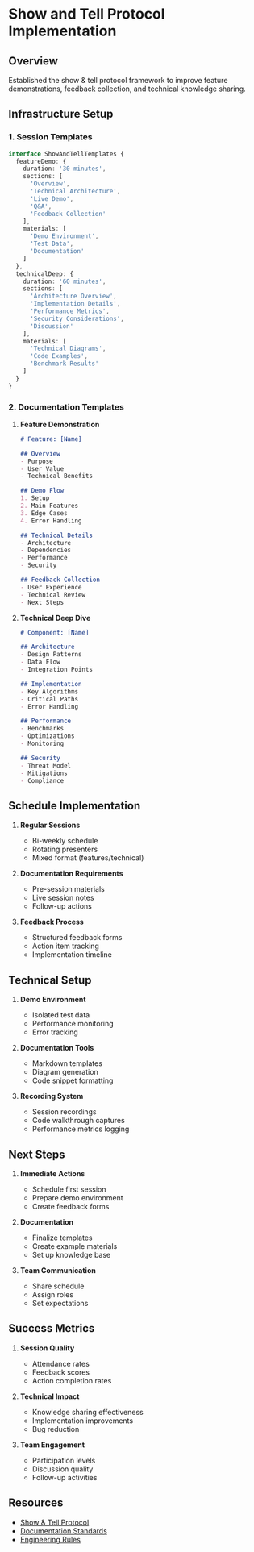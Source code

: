 # Show and Tell Protocol Implementation

## Overview
Established the show & tell protocol framework to improve feature demonstrations, feedback collection, and technical knowledge sharing.

## Infrastructure Setup

### 1. Session Templates
```typescript
interface ShowAndTellTemplates {
  featureDemo: {
    duration: '30 minutes',
    sections: [
      'Overview',
      'Technical Architecture',
      'Live Demo',
      'Q&A',
      'Feedback Collection'
    ],
    materials: [
      'Demo Environment',
      'Test Data',
      'Documentation'
    ]
  },
  technicalDeep: {
    duration: '60 minutes',
    sections: [
      'Architecture Overview',
      'Implementation Details',
      'Performance Metrics',
      'Security Considerations',
      'Discussion'
    ],
    materials: [
      'Technical Diagrams',
      'Code Examples',
      'Benchmark Results'
    ]
  }
}
```

### 2. Documentation Templates

1. **Feature Demonstration**
   ```markdown
   # Feature: [Name]
   
   ## Overview
   - Purpose
   - User Value
   - Technical Benefits
   
   ## Demo Flow
   1. Setup
   2. Main Features
   3. Edge Cases
   4. Error Handling
   
   ## Technical Details
   - Architecture
   - Dependencies
   - Performance
   - Security
   
   ## Feedback Collection
   - User Experience
   - Technical Review
   - Next Steps
   ```

2. **Technical Deep Dive**
   ```markdown
   # Component: [Name]
   
   ## Architecture
   - Design Patterns
   - Data Flow
   - Integration Points
   
   ## Implementation
   - Key Algorithms
   - Critical Paths
   - Error Handling
   
   ## Performance
   - Benchmarks
   - Optimizations
   - Monitoring
   
   ## Security
   - Threat Model
   - Mitigations
   - Compliance
   ```

## Schedule Implementation

1. **Regular Sessions**
   - Bi-weekly schedule
   - Rotating presenters
   - Mixed format (features/technical)

2. **Documentation Requirements**
   - Pre-session materials
   - Live session notes
   - Follow-up actions

3. **Feedback Process**
   - Structured feedback forms
   - Action item tracking
   - Implementation timeline

## Technical Setup

1. **Demo Environment**
   - Isolated test data
   - Performance monitoring
   - Error tracking

2. **Documentation Tools**
   - Markdown templates
   - Diagram generation
   - Code snippet formatting

3. **Recording System**
   - Session recordings
   - Code walkthrough captures
   - Performance metrics logging

## Next Steps

1. **Immediate Actions**
   - Schedule first session
   - Prepare demo environment
   - Create feedback forms

2. **Documentation**
   - Finalize templates
   - Create example materials
   - Set up knowledge base

3. **Team Communication**
   - Share schedule
   - Assign roles
   - Set expectations

## Success Metrics

1. **Session Quality**
   - Attendance rates
   - Feedback scores
   - Action completion rates

2. **Technical Impact**
   - Knowledge sharing effectiveness
   - Implementation improvements
   - Bug reduction

3. **Team Engagement**
   - Participation levels
   - Discussion quality
   - Follow-up activities

## Resources
- [Show & Tell Protocol](../SHOW_AND_TELL.md)
- [Documentation Standards](../DOCUMENTATION_STANDARDS.md)
- [Engineering Rules](../ENGINEERING_RULES.md)
